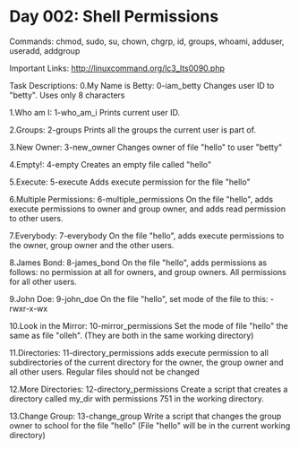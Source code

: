 # Day 002: Shell Permissions #
Commands: chmod, sudo, su, chown, chgrp, id, groups, whoami, adduser, useradd, addgroup

Important Links:
http://linuxcommand.org/lc3_lts0090.php

Task Descriptions:
0.My Name is Betty: 0-iam_betty
Changes user ID to "betty". Uses only 8 characters

1.Who am I: 1-who_am_i
Prints current user ID.

2.Groups: 2-groups
Prints all the groups the current user is part of.

3.New Owner: 3-new_owner
Changes owner of file "hello" to user "betty"

4.Empty!: 4-empty
Creates an empty file called "hello"

5.Execute: 5-execute
Adds execute permission for the file "hello"

6.Multiple Permissions: 6-multiple_permissions
On the file "hello", adds execute permissions to owner and group owner, and adds read permission to other users.

7.Everybody: 7-everybody
On the file "hello", adds execute permissions to the owner, group owner and the other users.

8.James Bond: 8-james_bond
On the file "hello", adds permissions as follows: no permission at all for owners, and group owners. All permissions for all other users.

9.John Doe: 9-john_doe
On the file "hello", set mode of the file to this: -rwxr-x-wx

10.Look in the Mirror: 10-mirror_permissions
Set the mode of file "hello" the same as file "olleh". (They are both in the same working directory)

11.Directories: 11-directory_permissions
adds execute permission to all subdirectories of the current directory for the owner, the group owner and all other users. Regular files should not be changed

12.More Directories: 12-directory_permissions
Create a script that creates a directory called my_dir with permissions 751 in the working directory.

13.Change Group: 13-change_group
Write a script that changes the group owner to school for the file "hello" (File "hello" will be in the current working directory)

